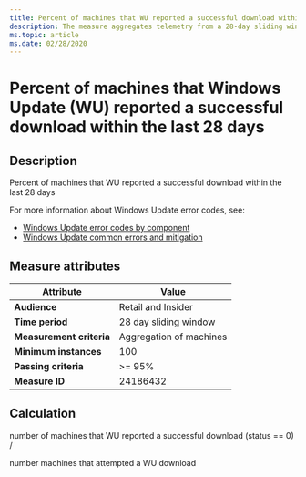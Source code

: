 ```yaml
---
title: Percent of machines that WU reported a successful download within the last 28 days
description: The measure aggregates telemetry from a 28-day sliding window into a ratio of machines that reported a successful download from Windows Update
ms.topic: article
ms.date: 02/28/2020
---
```

 
# Percent of machines that Windows Update (WU) reported a successful download within the last 28 days

## Description

Percent of machines that WU reported a successful download within the last 28 days
 
For more information about Windows Update error codes, see:
* [Windows Update error codes by component](/windows/deployment/update/windows-update-error-reference)
* [Windows Update common errors and mitigation](/windows/deployment/update/windows-update-errors)

## Measure attributes

|Attribute|Value|
|----|----|
|**Audience**|Retail and Insider|
|**Time period**|28 day sliding window|
|**Measurement criteria**|Aggregation of machines|
|**Minimum instances**|100|
|**Passing criteria**|>= 95%|
|**Measure ID**|24186432|

## Calculation

number of machines that WU reported a successful download (status == 0) / 

number machines that attempted a WU download
